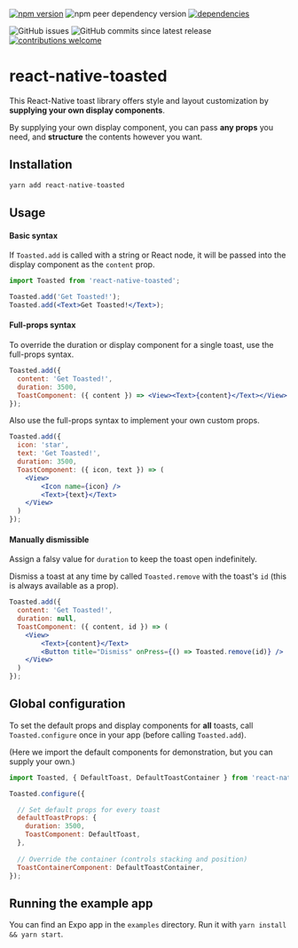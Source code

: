 [![npm version](https://badge.fury.io/js/react-native-toasted.svg)](https://badge.fury.io/js/react-native-toasted)
![npm peer dependency version](https://img.shields.io/npm/dependency-version/react-native-toasted/peer/react-native)
[![dependencies](https://david-dm.org/landerson352/react-native-toasted.svg)](https://david-dm.org/landerson352/react-native-toasted)

![GitHub issues](https://img.shields.io/github/issues-raw/landerson352/react-native-toasted)
![GitHub commits since latest release](https://img.shields.io/github/commits-since/landerson352/react-native-toasted/v1.0.1)
[![contributions welcome](https://img.shields.io/badge/contributions-welcome-brightgreen.svg?style=flat)](https://github.com/landerson352/react-native-toasted/issues)

# react-native-toasted

This React-Native toast library offers style and layout customization
by **supplying your own display components**.

By supplying your own display component, you can pass **any props** you need,
and **structure** the contents however you want.

## Installation

```jsx
yarn add react-native-toasted
```

## Usage

#### Basic syntax

If `Toasted.add` is called with a string or React node,
it will be passed into the display component as the `content` prop.

```jsx
import Toasted from 'react-native-toasted';

Toasted.add('Get Toasted!');
Toasted.add(<Text>Get Toasted!</Text>);
```

#### Full-props syntax

To override the duration or display component for a single toast,
use the full-props syntax.

```jsx
Toasted.add({
  content: 'Get Toasted!',
  duration: 3500,
  ToastComponent: ({ content }) => <View><Text>{content}</Text></View>
});
```

Also use the full-props syntax to implement your own custom props.

```jsx
Toasted.add({
  icon: 'star',
  text: 'Get Toasted!',
  duration: 3500,
  ToastComponent: ({ icon, text }) => (
    <View>
        <Icon name={icon} />
        <Text>{text}</Text>
    </View>
  )
});
```

#### Manually dismissible

Assign a falsy value for `duration` to keep the toast open indefinitely.

Dismiss a toast at any time by called `Toasted.remove` with the toast's `id` (this is always available as a prop).

```jsx
Toasted.add({
  content: 'Get Toasted!',
  duration: null,
  ToastComponent: ({ content, id }) => (
    <View>
        <Text>{content}</Text>
        <Button title="Dismiss" onPress={() => Toasted.remove(id)} />
    </View>
  )
});
```

## Global configuration

To set the default props and display components for **all** toasts,
call `Toasted.configure` once in your app (before calling `Toasted.add`).

(Here we import the default components for demonstration, but you can supply your own.)

```jsx
import Toasted, { DefaultToast, DefaultToastContainer } from 'react-native-toasted';

Toasted.configure({

  // Set default props for every toast
  defaultToastProps: {
    duration: 3500,
    ToastComponent: DefaultToast,
  },
  
  // Override the container (controls stacking and position)
  ToastContainerComponent: DefaultToastContainer,
});
```

## Running the example app

You can find an Expo app in the `examples` directory.
Run it with `yarn install && yarn start`.
